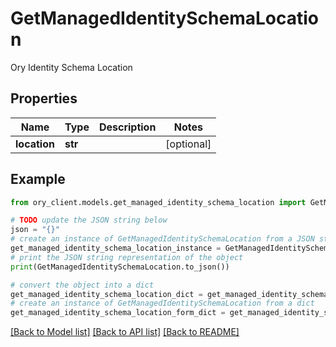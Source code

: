 # GetManagedIdentitySchemaLocation

Ory Identity Schema Location

## Properties

Name | Type | Description | Notes
------------ | ------------- | ------------- | -------------
**location** | **str** |  | [optional] 

## Example

```python
from ory_client.models.get_managed_identity_schema_location import GetManagedIdentitySchemaLocation

# TODO update the JSON string below
json = "{}"
# create an instance of GetManagedIdentitySchemaLocation from a JSON string
get_managed_identity_schema_location_instance = GetManagedIdentitySchemaLocation.from_json(json)
# print the JSON string representation of the object
print(GetManagedIdentitySchemaLocation.to_json())

# convert the object into a dict
get_managed_identity_schema_location_dict = get_managed_identity_schema_location_instance.to_dict()
# create an instance of GetManagedIdentitySchemaLocation from a dict
get_managed_identity_schema_location_form_dict = get_managed_identity_schema_location.from_dict(get_managed_identity_schema_location_dict)
```
[[Back to Model list]](../README.md#documentation-for-models) [[Back to API list]](../README.md#documentation-for-api-endpoints) [[Back to README]](../README.md)



